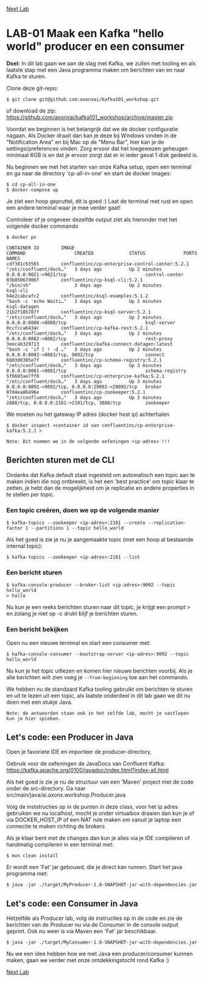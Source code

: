 [Next Lab](https://github.com/axonxai/kafka101_workshop/tree/master/lab_02)

# LAB-01 Maak een Kafka "hello world" producer en een consumer

**Doel:** In dit lab gaan we aan de slag met Kafka, we zullen met tooling en als laatste stap met een Java programma maken om berichten van en naar Kafka te sturen.

Clone deze git-repo:

    $ git clone git@github.com:axonxai/kafka101_workshop.git

of download de zip: https://github.com/axonxai/kafka101_workshop/archive/master.zip

Voordat we beginnen is het belangrijk dat we de docker configuratie nagaan. Als Docker draait dan kan je deze bij Windows vinden in de "Notification Area" en bij Mac op de "Menu Bar", hier kan je de settings/preferences vinden. Zorg ervoor dat het toegewezen geheugen minimaal 6GB is en dat je ervoor zorgt dat er in ieder geval 1 disk gedeeld is. 

Nu beginnen we met het starten van onze Kafka setup, open een terminal en ga naar de directory 'cp-all-in-one' en start de docker images:

    $ cd cp-all-in-one
    $ docker-compose up

Je ziet een hoop gepruttel, dit is goed :) Laat de terminal met rust en open een andere terminal waar je mee verder gaat!

Controleer of je ongeveer dezelfde output ziet als hieronder met het volgende docker commando

    $ docker ps

    CONTAINER ID        IMAGE                                             COMMAND                  CREATED             STATUS              PORTS                                              NAMES
    cdf381c63565        confluentinc/cp-enterprise-control-center:5.2.1   "/etc/confluent/dock…"   3 days ago          Up 2 minutes        0.0.0.0:9021->9021/tcp                             control-center
    03b85067d06f        confluentinc/cp-ksql-cli:5.2.1                    "/bin/sh"                3 days ago          Up 2 minutes                                                           ksql-cli
    b4e2cabcafc2        confluentinc/ksql-examples:5.1.2                  "bash -c 'echo Waiti…"   3 days ago          Up 2 minutes                                                           ksql-datagen
    21b2f105787f        confluentinc/cp-ksql-server:5.2.1                 "/etc/confluent/dock…"   3 days ago          Up 2 minutes        0.0.0.0:8088->8088/tcp                             ksql-server
    0ccfcca6434c        confluentinc/cp-kafka-rest:5.2.1                  "/etc/confluent/dock…"   3 days ago          Up 2 minutes        0.0.0.0:8082->8082/tcp                             rest-proxy
    3eecab329713        confluentinc/kafka-connect-datagen:latest         "bash -c 'if [ ! -d …"   3 days ago          Up 2 minutes        0.0.0.0:8083->8083/tcp, 9092/tcp                   connect
    6b03d0385e7f        confluentinc/cp-schema-registry:5.2.1             "/etc/confluent/dock…"   3 days ago          Up 3 minutes        0.0.0.0:8081->8081/tcp                             schema-registry
    5f6603ae7ff0        confluentinc/cp-enterprise-kafka:5.2.1            "/etc/confluent/dock…"   3 days ago          Up 3 minutes        0.0.0.0:9092->9092/tcp, 0.0.0.0:29092->29092/tcp   broker
    87d4ea06496e        confluentinc/cp-zookeeper:5.2.1                   "/etc/confluent/dock…"   3 days ago          Up 3 minutes        2888/tcp, 0.0.0.0:2181->2181/tcp, 3888/tcp         zookeeper

We moeten nu het gateway IP adres (docker host ip) achterhalen

    $ docker inspect <container id van confluentinc/cp-enterprise-kafka:5.2.1 >

```Note: Dit noemen we in de volgende oefeningen <ip-adres> !!!```

## Berichten sturen met de CLI

Ondanks dat Kafka default staat ingesteld om automatisch een topic aan te maken indien die nog ontbreekt, is het een 'best practice' om topic klaar te zetten, je hebt dan de mogelijkheid om je replicatie en andere properties in te stellen per topic.

### Een topic creëren, doen we op de volgende manier
    $ kafka-topics --zookeeper <ip-adres>:2181 --create --replication-factor 1 --partitions 1 --topic hello_world

Als het goed is zie je nu je aangemaakte topic (met een hoop al bestaande internal topic):

    $ kafka-topics --zookeeper <ip-adres>:2181 --list

### Een bericht sturen

    $ kafka-console-producer --broker-list <ip-adres>:9092 --topic hello_world
    > hallo

Nu kun je een reeks berichten sturen naar dit topic, je krijgt een prompt > en zolang je niet op <ctrl>-c drukt blijf je berichten sturen.

### Een bericht bekijken
Open nu een nieuwe terminal en start een consumer met:

    $ kafka-console-consumer --bootstrap-server <ip-adres>:9092 --topic hello_world

Nu kun je het topic uitlezen en komen hier nieuwe berichten voorbij. 
Als je alle berichten wilt zien voeg je `--from-beginning` toe aan het commando. 

We hebben nu de standaard Kafka tooling gebruikt om berichten te sturen en uit te lezen uit een topic, als laatste onderdeel in dit lab gaan we dit nu doen met een stukje Java. 

```Note: de antwoorden staan ook in het zelfde lab, mocht je vastlopen kun je hier spieken.```

## Let's code: een Producer in Java

Open je favoriete IDE en importeer de producer-directory,

Gebruik voor de oefeningen de JavaDocs van Confluent Kafka: https://kafka.apache.org/0100/javadoc/index.html?index-all.html

Als het goed is zie je nu de structuur van een 'Maven' project met de code onder de src-directory. Ga naar src/main/java/ai.axonx.workshop.Producer.java

Volg de inststructies op in de punten in deze class, voor het ip adres gebruiken we nu localhost, mocht je onder virtualbox draaien dan kun je of via DOCKER_HOST_IP of een NAT rule maken om vanuit je laptop een connectie te maken richting de brokers

Als je klaar bent met de changes dan kun je alles via je IDE compileren of handmatig compileren in een terminal met:

    $ mvn clean install

Er wordt een 'Fat' jar gebouwd, die je direct kan runnen. Start het java programma met:


    $ java -jar ./target/MyProducer-1.0-SNAPSHOT-jar-with-dependencies.jar


## Let's code: een Consumer in Java

Hetzelfde als Producer lab, volg de instructies op in de code en zie de berichten van de Producer nu via de Consumer in de console output geprint. Ook nu weer is via Maven een 'Fat' jar beschikbaar.

    $ java -jar ./target/MyConsumer-1.0-SNAPSHOT-jar-with-dependencies.jar

Nu we een idee hebben hoe we met Java een producer/consumer kunnen maken, gaan we verder met onze ontdekkingstocht rond Kafka :)
 
 [Next Lab](https://github.com/axonxai/kafka101_workshop/tree/iteratie_01/lab_02)
